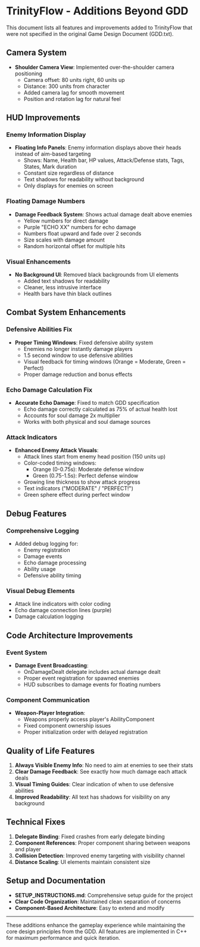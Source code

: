 # TrinityFlow - Additions Beyond GDD

This document lists all features and improvements added to TrinityFlow that were not specified in the original Game Design Document (GDD.txt).

## Camera System
- **Shoulder Camera View**: Implemented over-the-shoulder camera positioning
  - Camera offset: 80 units right, 60 units up
  - Distance: 300 units from character
  - Added camera lag for smooth movement
  - Position and rotation lag for natural feel

## HUD Improvements

### Enemy Information Display
- **Floating Info Panels**: Enemy information displays above their heads instead of aim-based targeting
  - Shows: Name, Health bar, HP values, Attack/Defense stats, Tags, States, Mark duration
  - Constant size regardless of distance
  - Text shadows for readability without background
  - Only displays for enemies on screen

### Floating Damage Numbers
- **Damage Feedback System**: Shows actual damage dealt above enemies
  - Yellow numbers for direct damage
  - Purple "ECHO XX" numbers for echo damage
  - Numbers float upward and fade over 2 seconds
  - Size scales with damage amount
  - Random horizontal offset for multiple hits

### Visual Enhancements
- **No Background UI**: Removed black backgrounds from UI elements
  - Added text shadows for readability
  - Cleaner, less intrusive interface
  - Health bars have thin black outlines

## Combat System Enhancements

### Defensive Abilities Fix
- **Proper Timing Windows**: Fixed defensive ability system
  - Enemies no longer instantly damage players
  - 1.5 second window to use defensive abilities
  - Visual feedback for timing windows (Orange = Moderate, Green = Perfect)
  - Proper damage reduction and bonus effects

### Echo Damage Calculation Fix
- **Accurate Echo Damage**: Fixed to match GDD specification
  - Echo damage correctly calculated as 75% of actual health lost
  - Accounts for soul damage 2x multiplier
  - Works with both physical and soul damage sources

### Attack Indicators
- **Enhanced Enemy Attack Visuals**:
  - Attack lines start from enemy head position (150 units up)
  - Color-coded timing windows:
    - Orange (0-0.75s): Moderate defense window
    - Green (0.75-1.5s): Perfect defense window
  - Growing line thickness to show attack progress
  - Text indicators ("MODERATE" / "PERFECT!")
  - Green sphere effect during perfect window

## Debug Features

### Comprehensive Logging
- Added debug logging for:
  - Enemy registration
  - Damage events
  - Echo damage processing
  - Ability usage
  - Defensive ability timing

### Visual Debug Elements
- Attack line indicators with color coding
- Echo damage connection lines (purple)
- Damage calculation logging

## Code Architecture Improvements

### Event System
- **Damage Event Broadcasting**: 
  - OnDamageDealt delegate includes actual damage dealt
  - Proper event registration for spawned enemies
  - HUD subscribes to damage events for floating numbers

### Component Communication
- **Weapon-Player Integration**: 
  - Weapons properly access player's AbilityComponent
  - Fixed component ownership issues
  - Proper initialization order with delayed registration

## Quality of Life Features

1. **Always Visible Enemy Info**: No need to aim at enemies to see their stats
2. **Clear Damage Feedback**: See exactly how much damage each attack deals
3. **Visual Timing Guides**: Clear indication of when to use defensive abilities
4. **Improved Readability**: All text has shadows for visibility on any background

## Technical Fixes

1. **Delegate Binding**: Fixed crashes from early delegate binding
2. **Component References**: Proper component sharing between weapons and player
3. **Collision Detection**: Improved enemy targeting with visibility channel
4. **Distance Scaling**: UI elements maintain consistent size

## Setup and Documentation

- **SETUP_INSTRUCTIONS.md**: Comprehensive setup guide for the project
- **Clear Code Organization**: Maintained clean separation of concerns
- **Component-Based Architecture**: Easy to extend and modify

---

These additions enhance the gameplay experience while maintaining the core design principles from the GDD. All features are implemented in C++ for maximum performance and quick iteration.